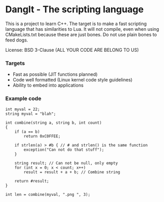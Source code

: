# DangIt - The scripting language
This is a project to learn C++. The target is to make a fast scripting language that has similarities to Lua.
It will not compile, even when using CMakeLists.txt because these are just bones. Do not use plain bones to feed dogs.

License: BSD 3-Clause (ALL YOUR CODE ARE BELONG TO US)

### Targets

- Fast as possible (JIT functions planned)
- Code well formatted (Linux kernel code style guidelines)
- Ability to embed into applications

### Example code
```
int myval = 22;
string myval = "blah";

int combine(string a, string b, int count)
{
	if (a == b)
		return 0xC0FFEE;

	if strlen(a) > #b { // # and strlen() is the same function
		exception("Can not do that stuff");
	}

	string result; // Can not be null, only empty
	for (int x = 0; x < count; x++)
		result = result + a + b; // Combine string

	return #result;
}

int len = combine(myval, ".png ", 3);
```